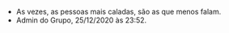 - As vezes, as pessoas mais caladas, são as que menos falam.
- Admin do Grupo, 25/12/2020 às 23:52.
